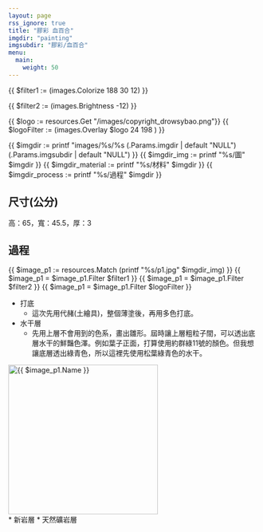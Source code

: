 ```yaml
---
layout: page
rss_ignore: true
title: "膠彩 血百合"
imgdir: "painting"
imgsubdir: "膠彩/血百合"
menu:
  main:
    weight: 50
---
```

<!-- Colorize 色相[0, 360] 飽和度[0, 100] 百分比[0, 100] -->
{{ $filter1 := (images.Colorize 188 30 12) }}
<!-- Brightness 百分比[-100, 100] -->
{{ $filter2 := (images.Brightness -12) }}
<!-- 浮水印 -->
{{ $logo := resources.Get "/images/copyright_drowsybao.png"}} 
{{ $logoFilter := (images.Overlay $logo 24 198 ) }}

{{ $imgdir := printf "images/%s/%s (.Params.imgdir | default "NULL") (.Params.imgsubdir | default "NULL") }}
{{ $imgdir_img := printf "%s/圖" $imgdir }}
{{ $imgdir_material := printf "%s/材料" $imgdir }}
{{ $imgdir_process := printf "%s/過程" $imgdir }}

## **尺寸(公分)**

高：65，寬：45.5，厚：3

## 過程

{{ $image_p1 := resources.Match (printf "%s/p1.jpg" $imgdir_img) }}
{{ $image_p1 = $image_p1.Filter $filter1 }}
{{ $image_p1 = $image_p1.Filter $filter2 }}
{{ $image_p1 = $image_p1.Filter $logoFilter }}

* 打底
  * 這次先用代赭(土繪具)，整個薄塗後，再用多色打底。
* 水干層
  * 先用上層不會用到的色系，畫出雛形。屆時讓上層粗粒子間，可以透出底層水干的鮮豔色澤。例如葉子正面，打算使用約群綠11號的顏色。但我想讓底層透出綠青色，所以這裡先使用松葉綠青色的水干。
<div class="gallery-item">
  <img src="{{ $image_p1.RelPermalink }}" alt="{{ $image_p1.Name }}" width="300">
</div>
* 新岩層
* 天然礦岩層
